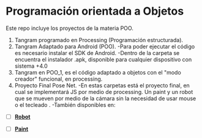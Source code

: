 # Programación orientada a Objetos 

 Este repo incluye los proyectos de la materia POO. 
 

 1. Tangram programado en Processing (Programación estructurada). 
 2. Tangram Adaptado para Android (POO). 
	-Para poder ejecutar el código es necesario instalar el SDK de Android. 
	-Dentro de la carpeta se encuentra el instalador .apk, disponible para cualquier dispositivo con sistema +4.0 
 3. Tangram en POO_1, es el código adaptado a objetos con el "modo creador" funcional, en processing. 
 4. Proyecto Final Pose Net.
	-En estas carpetas está el proyecto final, en cual se implementará JS por medio de processing. Un paint y un robot que se mueven por medio de la cámara sin la necesidad de usar mouse o el tecleado .
	-También disponibles en: 
	
 - [ ] **[Robot](https://andreysolano.github.io/Pages-Proyecto-Final/Robot/)**
       	
 - [ ] **[Paint](https://github.com/andreysolano/POO)**

